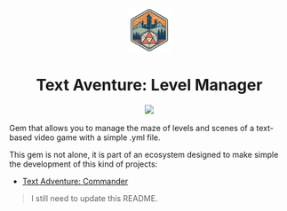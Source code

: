 <p align="center">
<img src="./logo.svg" width="80px" height="80px"/>
</p>
<h1 align="center">Text Aventure: Level Manager</h1>
<p align="center">
<img src="https://github.com/devcarlosmolero/text-adventure-commander/actions/workflows/rspec.yml/badge.svg"/>
</p>

Gem that allows you to manage the maze of levels and scenes of a text-based video game with a simple .yml file.

This gem is not alone, it is part of an ecosystem designed to make simple the development of this kind of projects:

- [Text Adventure: Commander](https://github.com/devcarlosmolero/text-adventure-commander)

> I still need to update this README.
